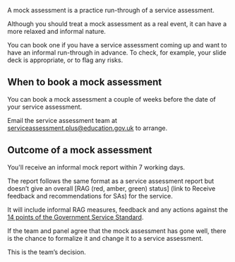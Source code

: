 

A mock assessment is a practice run-through of a service assessment. 

Although you should treat a mock assessment as a real event, it can have a more relaxed and informal nature. 

You can book one if you have a service assessment coming up and want to have an informal run-through in advance. To check, for example, your slide deck is appropriate, or to flag any risks.

## When to book a mock assessment

You can book a mock assessment a couple of weeks before the date of your service assessment. 

Email the service assessment team at <a href="mailto:serviceassessment.plus@education.gov.uk">serviceassessment.plus@education.gov.uk</a> to arrange. 


## Outcome of a mock assessment

You'll receive an informal mock report within 7 working days.

The report follows the same format as a service assessment report but doesn’t give an overall [RAG (red, amber, green) status] (link to Receive feedback and recommendations for SAs) for the service. 

It will include informal RAG measures, feedback and any actions against the [14 points of the Government Service Standard](https://www.gov.uk/service-manual/service-standard).

If the team and panel agree that the mock assessment has gone well, there is the chance to formalize it and change it to a service assessment. 

This is the team’s decision.
